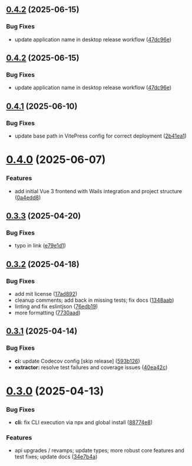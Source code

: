 ## [0.4.2](https://github.com/manicinc/portapack/compare/v0.4.1...v0.4.2) (2025-06-15)


### Bug Fixes

* update application name in desktop release workflow ([47dc96e](https://github.com/manicinc/portapack/commit/47dc96e4a1d92541f498c084af930a41bc2628ef))

## [0.4.2](https://github.com/manicinc/portapack/compare/v0.4.1...v0.4.2) (2025-06-15)


### Bug Fixes

* update application name in desktop release workflow ([47dc96e](https://github.com/manicinc/portapack/commit/47dc96e4a1d92541f498c084af930a41bc2628ef))

## [0.4.1](https://github.com/manicinc/portapack/compare/v0.4.0...v0.4.1) (2025-06-10)


### Bug Fixes

* update base path in VitePress config for correct deployment ([2b41ea1](https://github.com/manicinc/portapack/commit/2b41ea1edae6d2185f34b1b595f6741e58ccd080))

# [0.4.0](https://github.com/manicinc/portapack/compare/v0.3.3...v0.4.0) (2025-06-07)


### Features

* add initial Vue 3 frontend with Wails integration and project structure ([0a4edd8](https://github.com/manicinc/portapack/commit/0a4edd8b7c14a15acaaf8554536fa1792eec8049))

## [0.3.3](https://github.com/manicinc/portapack/compare/v0.3.2...v0.3.3) (2025-04-20)


### Bug Fixes

* typo in link ([e79e1d1](https://github.com/manicinc/portapack/commit/e79e1d105f800550d067d62ec04d0af6888eb82d))

## [0.3.2](https://github.com/manicinc/portapack/compare/v0.3.1...v0.3.2) (2025-04-18)


### Bug Fixes

* add mit license ([17ad892](https://github.com/manicinc/portapack/commit/17ad89295c98eee56704841ae25670559874f4fb))
* cleanup comments; add back in missing tests; fix docs ([1348aab](https://github.com/manicinc/portapack/commit/1348aab5561842e29b6e434d6bb109780b95c486))
* linting and fix eslintjson ([76edb19](https://github.com/manicinc/portapack/commit/76edb19c96e563c778cadf06a00a27f7171041a2))
* more formatting ([7730aad](https://github.com/manicinc/portapack/commit/7730aadefc6310a58f483bfcdce2243e3279bdb2))

## [0.3.1](https://github.com/manicinc/portapack/compare/v0.3.0...v0.3.1) (2025-04-14)

### Bug Fixes

- **ci:** update Codecov config [skip release] ([593b126](https://github.com/manicinc/portapack/commit/593b1262183d05a9a7099463b6da0f4deb916576))
- **extractor:** resolve test failures and coverage issues ([40ea42c](https://github.com/manicinc/portapack/commit/40ea42cbdbeec67657225c50eb97ef0965cd2769))

# [0.3.0](https://github.com/manicinc/portapack/compare/v0.2.1...v0.3.0) (2025-04-13)

### Bug Fixes

- **cli:** fix CLI execution via npx and global install ([88774e8](https://github.com/manicinc/portapack/commit/88774e80d28d0ac9292906ac7454d4528a5396ec))

### Features

- api upgrades / revamps; update types; more robust core features and test fixes; update docs ([34e7b4a](https://github.com/manicinc/portapack/commit/34e7b4af55c6c934af8be0f1c43d427fd00a9594))
